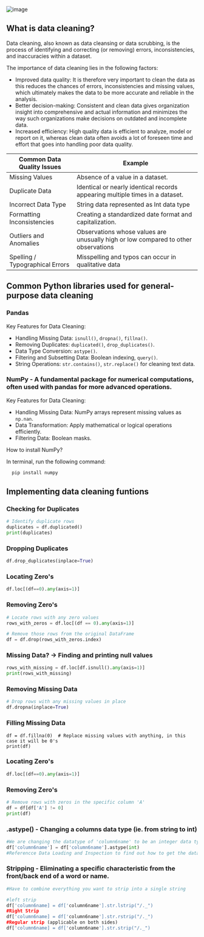 ![image](https://github.com/user-attachments/assets/ac7eb556-9d83-4b2e-8c09-b9a0dfd6869e)

## What is data cleaning? 
Data cleaning, also known as data cleansing or data scrubbing, is the process of identifying and correcting (or removing) errors, inconsistencies, and inaccuracies within a dataset.

The importance of data cleaning lies in the following factors:

- Improved data quality: It is therefore very important to clean the data as this reduces the chances of errors, inconsistencies and missing values, which ultimately makes the data to be more accurate and reliable in the analysis.
- Better decision-making: Consistent and clean data gives organization insight into comprehensive and actual information and minimizes the way such organizations make decisions on outdated and incomplete data.
- Increased efficiency: High quality data is efficient to analyze, model or report on it, whereas clean data often avoids a lot of foreseen time and effort that goes into handling poor data quality.


| Common Data Quality Issues | Example                |
|----------------------------| -------------------------- |
| Missing Values             | Absence of a value in a dataset. |
| Duplicate Data | Identical or nearly identical records appearing multiple times in a dataset. |
| Incorrect Data Type | String data represented as Int data type | 
| Formatting Inconsistencies | Creating a standardized date format and capitalization.|
|Outliers and Anomalies | Observations whose values are unusually high or low compared to other observations|
| Spelling / Typographical Errors | Misspelling and typos can occur in qualitative data |


## Common Python libraries used for general-purpose data cleaning

### Pandas

  Key Features for Data Cleaning:
- Handling Missing Data: `isnull()`, `dropna()`, `fillna()`.
- Removing Duplicates: `duplicated()`, `drop_duplicates()`.
- Data Type Conversion: `astype()`.
- Filtering and Subsetting Data: Boolean indexing, `query()`.
- String Operations: `str.contains()`, `str.replace()` for cleaning text data.

### NumPy - A fundamental package for numerical computations, often used with pandas for more advanced operations.

  Key Features for Data Cleaning:
- Handling Missing Data: NumPy arrays represent missing values as `np.nan`.
- Data Transformation: Apply mathematical or logical operations efficiently.
- Filtering Data: Boolean masks.

 How to install NumPy? 

In terminal, run the following command:
```Powershell
  pip install numpy
```

## Implementing data cleaning funtions

### Checking for Duplicates

```Python
# Identify duplicate rows
duplicates = df.duplicated()
print(duplicates)
```

### Dropping Duplicates 

```Python
df.drop_duplicates(inplace=True)
```

### Locating Zero's 

```Python
df.loc[(df==0).any(axis=1)]
```

### Removing Zero's

```Python
# Locate rows with any zero values
rows_with_zeros = df.loc[(df == 0).any(axis=1)]

# Remove those rows from the original DataFrame
df = df.drop(rows_with_zeros.index)
```

### Missing Data? -> Finding and printing null values 

```Python
rows_with_missing = df.loc[df.isnull().any(axis=1)]
print(rows_with_missing)
```

### Removing Missing Data

```Python
# Drop rows with any missing values in place
df.dropna(inplace=True)
```

### Filling Missing Data
```
df = df.fillna(0)  # Replace missing values with anything, in this case it will be 0's
print(df)
```
### Locating Zero's 

```Python
df.loc[(df==0).any(axis=1)]
```
### Removing Zero's 

```Python
# Remove rows with zeros in the specific column 'A'
df = df[df['A'] != 0]
print(df)
```

### .astype() - Changing a columns data type (ie. from string to int)
```Python
#We are changing the datatype of 'column6name' to be an integer data type. 
df['column6name'] = df['column6name'].astype(int)
#Referencce Data Loading and Inspection to find out how to get the data types of your dataset. 
```

### Stripping - Eliminating a specific characteristic from the front/back end of a word or name. 
```python
#Have to combine everything you want to strip into a single string

#left strip
df['column6name] = df['column6name'].str.lstrip("/._")
#Right Strip
df['column6name] = df['column6name'].str.rstrip("/._")
#Regular strip (applicable on both sides)
df['column6name] = df['column6name'].str.strip("/._")
```

